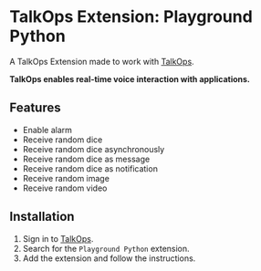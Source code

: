 # TalkOps Extension: Playground Python

A TalkOps Extension made to work with [TalkOps](https://talkops.app).

**TalkOps enables real-time voice interaction with applications.**

## Features

* Enable alarm
* Receive random dice
* Receive random dice asynchronously
* Receive random dice as message
* Receive random dice as notification
* Receive random image
* Receive random video

## Installation

1. Sign in to [TalkOps](https://talkops.app).
2. Search for the `Playground Python` extension.
3. Add the extension and follow the instructions.